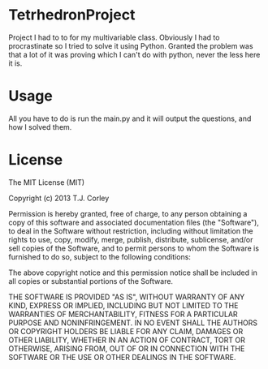 TetrhedronProject
================
Project I had to to for my multivariable class. Obviously I had to procrastinate so I tried to solve it using Python. Granted the problem was that a lot of it was proving which I can't do with python, never the less here it is.

Usage
===============
All you have to do is run the main.py and it will output the questions, and how I solved them.

License
=============
The MIT License (MIT)

Copyright (c) 2013 T.J. Corley

Permission is hereby granted, free of charge, to any person obtaining a copy
of this software and associated documentation files (the "Software"), to deal
in the Software without restriction, including without limitation the rights
to use, copy, modify, merge, publish, distribute, sublicense, and/or sell
copies of the Software, and to permit persons to whom the Software is
furnished to do so, subject to the following conditions:

The above copyright notice and this permission notice shall be included in
all copies or substantial portions of the Software.

THE SOFTWARE IS PROVIDED "AS IS", WITHOUT WARRANTY OF ANY KIND, EXPRESS OR
IMPLIED, INCLUDING BUT NOT LIMITED TO THE WARRANTIES OF MERCHANTABILITY,
FITNESS FOR A PARTICULAR PURPOSE AND NONINFRINGEMENT. IN NO EVENT SHALL THE
AUTHORS OR COPYRIGHT HOLDERS BE LIABLE FOR ANY CLAIM, DAMAGES OR OTHER
LIABILITY, WHETHER IN AN ACTION OF CONTRACT, TORT OR OTHERWISE, ARISING FROM,
OUT OF OR IN CONNECTION WITH THE SOFTWARE OR THE USE OR OTHER DEALINGS IN
THE SOFTWARE.
